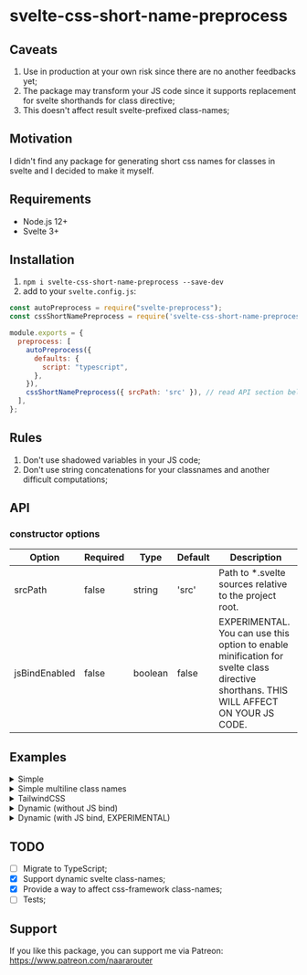# svelte-css-short-name-preprocess

## Caveats
1. Use in production at your own risk since there are no another feedbacks yet;
2. The package may transform your JS code since it supports replacement for svelte shorthands for class directive;
2. This doesn't affect result svelte-prefixed class-names;

## Motivation
I didn't find any package for generating short css names for classes in svelte and I decided to make it myself. 

## Requirements
- Node.js 12+
- Svelte 3+

## Installation
1. `npm i svelte-css-short-name-preprocess --save-dev`
2. add to your `svelte.config.js`:
```javascript
const autoPreprocess = require("svelte-preprocess");
const cssShortNamePreprocess = require('svelte-css-short-name-preprocess');

module.exports = {
  preprocess: [
    autoPreprocess({
      defaults: {
        script: "typescript",
      },
    }),
    cssShortNamePreprocess({ srcPath: 'src' }), // read API section below to configure
  ],
};
```

## Rules
1. Don't use shadowed variables in your JS code;
2. Don't use string concatenations for your classnames and another difficult computations;

## API

### constructor options
| Option  | Required | Type   | Default | Description                                            |
|---------|----------|--------|---------|--------------------------------------------------------|
| srcPath | false    | string | 'src'   | Path to *.svelte sources relative to the project root. |
| jsBindEnabled | false    | boolean | false   | EXPERIMENTAL. You can use this option to enable minification for svelte class directive shorthans. THIS WILL AFFECT ON YOUR JS CODE.  |

## Examples

<details>
<summary>Simple</summary>

if you have some *.svelte file like the next one:
```sveltehtml
<script lang="typescript">
</script>

<div class="App">
</div>

<style>
    .App {
      background-color: gray;
    }
</style>
```

you will get the next result in a browser: 

<img src="https://user-images.githubusercontent.com/20820069/121783320-92a97e80-cbb6-11eb-96ff-dfa5cfed0209.jpg" width="350" height="300">
</details>

<details>
<summary>Simple multiline class names</summary>

```html
<div class="root test-class
            meow peow
            end">
</div>
```
  </details>

<details>
<summary>TailwindCSS</summary>

`App.svele`:
```sveltehtml
<script lang="typescript">
  import TailwindWidget from './Tailwind/TailwindWidget.svelte';
</script>

<div class="App">
  <TailwindWidget />
</div>

<style>
    .App {
      background-color: gray;
    }
</style>
```

`./Tailwind/TailwindWidget.svelte`:
```sveltehtml
<script lang="typescript">
  import './TailwindStyles.svelte';
</script>

<div class="rounded-full py-3 px-6 bg-green-500">
  Tailwind Button
</div>
<div class="rounded-full py-3 px-6 bg-green-500">
  Tailwind Button
</div>

<style></style>
```

`./Tailwind/TailwindStyles.svelte`:
```sveltehtml
<style global>
  @tailwind base;
  @tailwind components;
  @tailwind utilities;
</style>
```

**result:**

<img src="https://user-images.githubusercontent.com/20820069/121818344-4ed67800-cc8f-11eb-9922-d2cf099dd0f5.jpg" width="1000" height="600">

</details>

<details>
<summary>Dynamic (without JS bind)</summary>

```sveltehtml
<script lang="typescript">
  import './Tailwind/TailwindStyles.svelte';
  import Toggle from './Toggle/Toggle.svelte';

  let toggle = false;
  function handleToggle(e) {
    toggle = e.detail.value;
  }
</script>

<div class="App hello1 {toggle ? 'por' : 'meow'} " class:active={toggle}>
  <Toggle label="Switch background" on:toggle={handleToggle}/>
</div>

<style>
  .App.active {
    background-color: #9ca3af;
  }
</style>
```
  
You can easily get a short css names for ternary operator (even nested)
  
*Note*: this example won't transform your `active` css class since it's not related with any JS variable directly, it's bound with `toggle`. You can see bound example below.

</details>

<details>
<summary>Dynamic (with JS bind, EXPERIMENTAL)</summary>

  
  This is an *EXPERIMENTAL* feature, since there is a high risk to use it with such simple background as I had time for this yet.  
RegExp: 
  ```javascript
  new RegExp(`(?<!(function\\s|bind:|['"].*))\\b${key}\\b`, 'gm')
  ```
Maybe, it can affect some JS code what I couldn't expect, but, anyway, it works fine with simple components;  
Let's move on to example:
  
```sveltehtml
<script>
  import { createEventDispatcher } from 'svelte';

  const dispatch = createEventDispatcher();
  export let label = 'label';

  let checked = false;

  function onToggle() {
    dispatch('toggle', {
      value: checked
    });
  }
</script>

<div class="flex items-center justify-center w-full mb-12">
  <label for="toggleB" class="flex items-center cursor-pointer">
    <div class="relative">
      <input type="checkbox" id="toggleB" class="sr-only" bind:checked={checked} on:change={onToggle}>
      <div class="block bg-gray-600 w-14 h-8 rounded-full"></div>
      <div class:checked class="dot absolute left-1 top-1 bg-white w-6 h-6 rounded-full transition"></div>
    </div>
    <div class="ml-3 text-gray-700 font-medium">
      {label}
    </div>
  </label>
</div>

<style>
  .dot.checked {
    transform: translateX(100%);
    background-color: #48bb78;
  }
</style>
```
  
  All code that related with class name based on `checked` variable will be shortened with new name, expect of `bind:checked` part, since it's not related with styles.
</details>

## TODO
- [ ] Migrate to TypeScript;
- [X] Support dynamic svelte class-names;
- [X] Provide a way to affect css-framework class-names;
- [ ] Tests;

## Support

If you like this package, you can support me via Patreon: https://www.patreon.com/naararouter